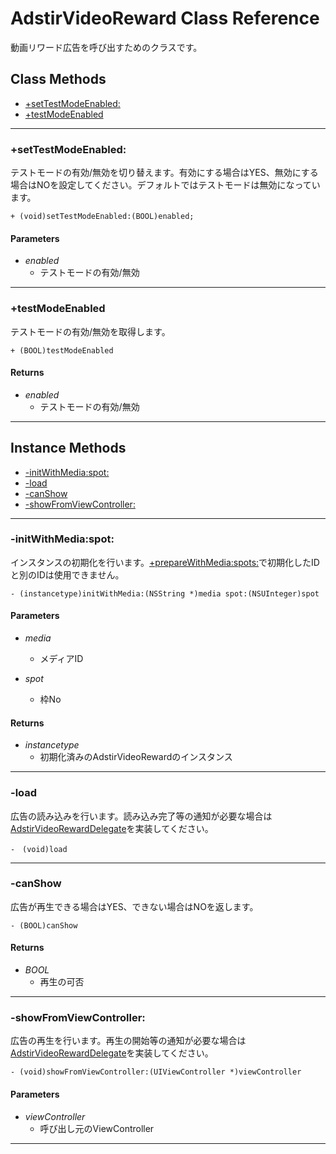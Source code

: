 # AdstirVideoReward Class Reference

動画リワード広告を呼び出すためのクラスです。

## Class Methods
* [+setTestModeEnabled:](#settestmodeenabled)
* [+testModeEnabled](#testmodeenabled)

***

### +setTestModeEnabled:
テストモードの有効/無効を切り替えます。有効にする場合はYES、無効にする場合はNOを設定してください。デフォルトではテストモードは無効になっています。
```objc
+ (void)setTestModeEnabled:(BOOL)enabled;
```

#### Parameters
* _enabled_
    * テストモードの有効/無効

***

### +testModeEnabled
テストモードの有効/無効を取得します。

```objc
+ (BOOL)testModeEnabled
```

#### Returns
* _enabled_
    * テストモードの有効/無効

***

## Instance Methods
* [-initWithMedia:spot:](#-initwithmediaspot)
* [-load](#-load)
* [-canShow](#-canshow)
* [-showFromViewController:](#-showfromviewcontroller)

***

### -initWithMedia:spot:  
インスタンスの初期化を行います。[+prepareWithMedia:spots:](#preparewithmediaspots)で初期化したIDと別のIDは使用できません。
```objc
- (instancetype)initWithMedia:(NSString *)media spot:(NSUInteger)spot
```

#### Parameters

* _media_
    * メディアID

* _spot_
    * 枠No


#### Returns

* _instancetype_
    * 初期化済みのAdstirVideoRewardのインスタンス

***

### -load
広告の読み込みを行います。読み込み完了等の通知が必要な場合は[AdstirVideoRewardDelegate](AdstirVideoRewardDelegate-Protocol-Reference.md)を実装してください。


```objc
-　(void)load
```

***

### -canShow
広告が再生できる場合はYES、できない場合はNOを返します。

```objc
- (BOOL)canShow
```

#### Returns

* _BOOL_
    * 再生の可否

***

### -showFromViewController:
広告の再生を行います。再生の開始等の通知が必要な場合は[AdstirVideoRewardDelegate](AdstirVideoRewardDelegate-Protocol-Reference.md)を実装してください。


```objc
- (void)showFromViewController:(UIViewController *)viewController
```

#### Parameters

* _viewController_
    * 呼び出し元のViewController

***